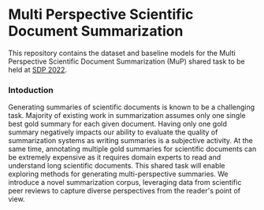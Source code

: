 # Multi Perspective Scientific Document Summarization

This repository contains the dataset and baseline models for the Multi Perspective Scientific Document Summarization (MuP) shared task to be held at [SDP 2022](https://sdproc.org/2022/index.html).

### Intoduction

Generating summaries of scientific documents is known to be a challenging task. Majority of existing work in summarization assumes only one single best gold summary for each given document. Having only one gold summary negatively impacts our ability to evaluate the quality of summarization systems as writing summaries is a subjective activity. At the same time, annotating multiple gold summaries for scientific documents can be extremely expensive as it requires domain experts to read and understand long scientific documents. This shared task will enable exploring methods for generating multi-perspective summaries. We introduce a novel summarization corpus, leveraging data from scientific peer reviews to capture diverse perspectives from the reader's point of view.

